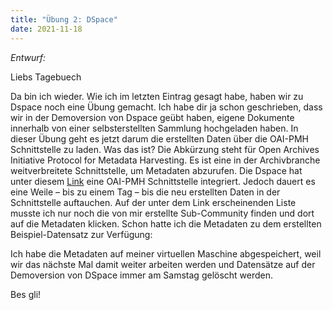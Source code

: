 ```yaml
---
title: "Übung 2: DSpace"
date: 2021-11-18
---
```


*Entwurf:*

Liebs Tagebuech

Da bin ich wieder. Wie ich im letzten Eintrag gesagt habe, haben wir zu Dspace noch eine Übung gemacht. Ich habe dir ja schon geschrieben, dass wir in der Demoversion von Dspace geübt haben, eigene Dokumente innerhalb von einer selbsterstellten Sammlung hochgeladen haben. In dieser Übung geht es jetzt darum die erstellten Daten über die OAI-PMH Schnittstelle zu laden. Was das ist? Die Abkürzung steht für Open Archives Initiative Protocol for Metadata Harvesting. Es ist eine in der Archivbranche weitverbreitete Schnittstelle, um Metadaten abzurufen. Die Dspace hat unter diesem [Link](https://demo.dspace.org/oai/request?verb=ListSets) eine OAI-PMH Schnittstelle integriert. Jedoch dauert es eine Weile – bis zu einem Tag – bis die neu erstellten Daten in der Schnittstelle auftauchen. Auf der unter dem Link erscheinenden Liste musste ich nur noch die von mir erstellte Sub-Community finden und dort auf die Metadaten klicken. Schon hatte ich die Metadaten zu dem erstellten Beispiel-Datensatz zur Verfügung:

Ich habe die Metadaten auf meiner virtuellen Maschine abgespeichert, weil wir das nächste Mal damit weiter arbeiten werden und Datensätze auf der Demoversion von DSpace immer am Samstag gelöscht werden.

Bes gli!
